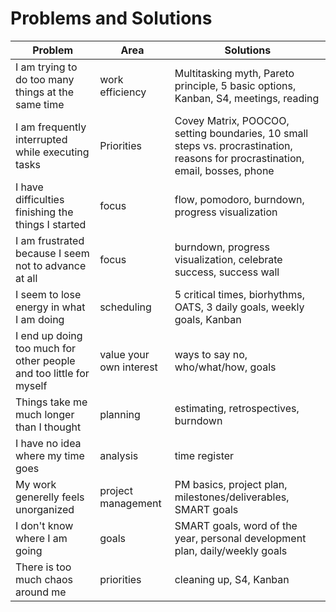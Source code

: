 
# Problems and Solutions

| Problem | Area | Solutions |
|---------|------|-----------|
| I am trying to do too many things at the same time | work efficiency | Multitasking myth, Pareto principle, 5 basic options, Kanban, S4, meetings, reading |
| I am frequently interrupted while executing tasks | Priorities | Covey Matrix, POOCOO, setting boundaries, 10 small steps vs. procrastination, reasons for procrastination, email, bosses, phone |
| I have difficulties finishing the things I started | focus | flow, pomodoro, burndown, progress visualization |
| I am frustrated because I seem not to advance at all | focus | burndown, progress visualization, celebrate success, success wall |
| I seem to lose energy in what I am doing | scheduling | 5 critical times, biorhythms, OATS, 3 daily goals, weekly goals, Kanban |
| I end up doing too much for other people and too little for myself | value your own interest | ways to say no, who/what/how, goals |
| Things take me much longer than I thought | planning | estimating, retrospectives, burndown |
| I have no idea where my time goes | analysis | time register |
| My work generelly feels unorganized | project management | PM basics, project plan, milestones/deliverables, SMART goals |
| I don't know where I am going | goals | SMART goals, word of the year, personal development plan, daily/weekly goals |
| There is too much chaos around me | priorities | cleaning up, S4, Kanban |
